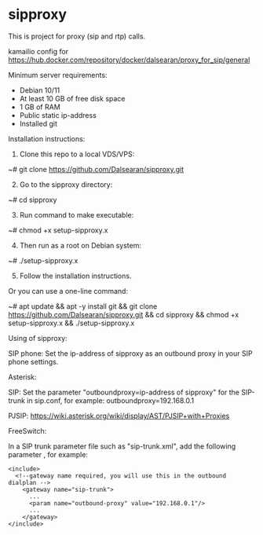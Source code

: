 # sipproxy

This is project for proxy (sip and rtp) calls.

kamailio config for https://hub.docker.com/repository/docker/dalsearan/proxy_for_sip/general

Minimum server requirements:
* Debian 10/11
* At least 10 GB of free disk space
* 1 GB of RAM
* Public static ip-address
* Installed git

Installation instructions:

1. Clone this repo to a local VDS/VPS:

  ~# git clone https://github.com/Dalsearan/sipproxy.git

2. Go to the sipproxy directory:

  ~# cd sipproxy

3. Run command to make executable:

  ~# chmod +x setup-sipproxy.x

4. Then run as a root on Debian system:

  ~# ./setup-sipproxy.x
  
5. Follow the installation instructions.


Or you can use a one-line command:

  ~# apt update && apt -y install git && git clone https://github.com/Dalsearan/sipproxy.git && cd sipproxy && chmod +x setup-sipproxy.x && ./setup-sipproxy.x
  
  
Using of sipproxy:

  SIP phone:
    Set the ip-address of sipproxy as an outbound proxy in your SIP phone settings.
  
  Asterisk:
  
   SIP: Set the parameter "outboundproxy=ip-address of sipproxy" for the SIP-trunk in sip.conf, for example:
   outboundproxy=192.168.0.1
    
   PJSIP: https://wiki.asterisk.org/wiki/display/AST/PJSIP+with+Proxies
   
  FreeSwitch:
  
   In a SIP trunk parameter file such as "sip-trunk.xml", add the following parameter <param name="outbound-proxy" value="ip-address of sipproxy"/>, for example:
   
    <include>
      <!--gateway name required, you will use this in the outbound dialplan -->
        <gateway name="sip-trunk">
          ...
          <param name="outbound-proxy" value="192.168.0.1"/>
          ...
        </gateway>
    </include>
